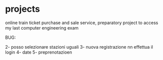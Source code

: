 # projects
online train ticket purchase and sale service, preparatory project to access my last computer engineering exam


BUG:



2- posso selezionare stazioni uguali
3- nuova registrazione nn effettua il login
4- date
5- preprenotazioen






